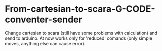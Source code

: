# From-cartesian-to-scara-G-CODE-conventer-sender

Change cartesian to scara (still have some problems with calculation) and send to arduino.
At now works only for 'reduced' comands (only simple moves, anything else can cause error).

